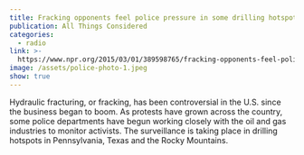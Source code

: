 ```yaml
---
title: Fracking opponents feel police pressure in some drilling hotspots
publication: All Things Considered
categories:
  - radio
link: >-
  https://www.npr.org/2015/03/01/389598765/fracking-opponents-feel-police-pressure-in-some-drilling-hotspots
image: /assets/police-photo-1.jpeg
show: true
---
```


Hydraulic fracturing, or fracking, has been controversial in the U.S. since the business began to boom. As protests have grown across the country, some police departments have begun working closely with the oil and gas industries to monitor activists. The surveillance is taking place in drilling hotspots in Pennsylvania, Texas and the Rocky Mountains.
